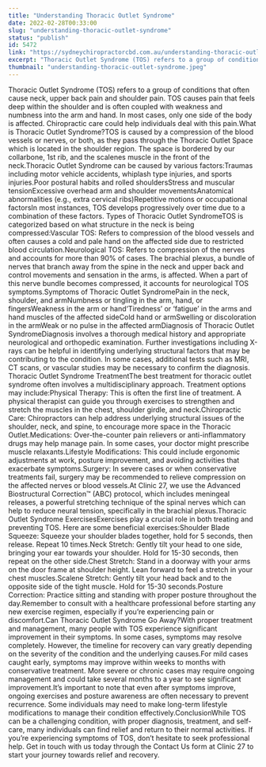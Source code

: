 ```yaml
---
title: "Understanding Thoracic Outlet Syndrome"
date: 2022-02-28T00:33:00
slug: "understanding-thoracic-outlet-syndrome"
status: "publish"
id: 5472
link: "https://sydneychiropractorcbd.com.au/understanding-thoracic-outlet-syndrome/"
excerpt: "Thoracic Outlet Syndrome (TOS) refers to a group of conditions that often cause neck, upper back pain and shoulder pain. TOS causes pain that feels deep within the shoulder and is often coupled with weakness and numbness into the arm and hand. In most cases, only one side of the body is affected. Chiropractic care [&hellip;]"
thumbnail: "understanding-thoracic-outlet-syndrome.jpeg"
---
```


Thoracic Outlet Syndrome (TOS) refers to a group of conditions that often cause neck, upper back pain and shoulder pain. TOS causes pain that feels deep within the shoulder and is often coupled with weakness and numbness into the arm and hand. In most cases, only one side of the body is affected. Chiropractic care could help individuals deal with this pain.What is Thoracic Outlet Syndrome?TOS is caused by a compression of the blood vessels or nerves, or both, as they pass through the Thoracic Outlet Space which is located in the shoulder region. The space is bordered by our collarbone, 1st rib, and the scalenes muscle in the front of the neck.Thoracic Outlet Syndrome can be caused by various factors:Traumas including motor vehicle accidents, whiplash type injuries, and sports injuries.Poor postural habits and rolled shouldersStress and muscular tensionExcessive overhead arm and shoulder movementsAnatomical abnormalities (e.g., extra cervical ribs)Repetitive motions or occupational factorsIn most instances, TOS develops progressively over time due to a combination of these factors. Types of Thoracic Outlet SyndromeTOS is categorized based on what structure in the neck is being compressed:Vascular TOS: Refers to compression of the blood vessels and often causes a cold and pale hand on the affected side due to restricted blood circulation.Neurological TOS: Refers to compression of the nerves and accounts for more than 90% of cases. The brachial plexus, a bundle of nerves that branch away from the spine in the neck and upper back and control movements and sensation in the arms, is affected. When a part of this nerve bundle becomes compressed, it accounts for neurological TOS symptoms.Symptoms of Thoracic Outlet SyndromePain in the neck, shoulder, and armNumbness or tingling in the arm, hand, or fingersWeakness in the arm or hand&#8216;Tiredness&#8217; or &#8216;fatigue&#8217; in the arms and hand muscles of the affected sideCold hand or armSwelling or discoloration in the armWeak or no pulse in the affected armDiagnosis of Thoracic Outlet SyndromeDiagnosis involves a thorough medical history and appropriate neurological and orthopedic examination. Further investigations including X-rays can be helpful in identifying underlying structural factors that may be contributing to the condition. In some cases, additional tests such as MRI, CT scans, or vascular studies may be necessary to confirm the diagnosis. Thoracic Outlet Syndrome TreatmentThe best treatment for thoracic outlet syndrome often involves a multidisciplinary approach. Treatment options may include:Physical Therapy: This is often the first line of treatment. A physical therapist can guide you through exercises to strengthen and stretch the muscles in the chest, shoulder girdle, and neck.Chiropractic Care: Chiropractors can help address underlying structural issues of the shoulder, neck, and spine, to encourage more space in the Thoracic Outlet.Medications: Over-the-counter pain relievers or anti-inflammatory drugs may help manage pain. In some cases, your doctor might prescribe muscle relaxants.Lifestyle Modifications: This could include ergonomic adjustments at work, posture improvement, and avoiding activities that exacerbate symptoms.Surgery: In severe cases or when conservative treatments fail, surgery may be recommended to relieve compression on the affected nerves or blood vessels.At Clinic 27, we use the Advanced Biostructural Correction™ (ABC) protocol, which includes meningeal releases, a powerful stretching technique of the spinal nerves which can help to reduce neural tension, specifically in the brachial plexus.Thoracic Outlet Syndrome ExercisesExercises play a crucial role in both treating and preventing TOS. Here are some beneficial exercises:Shoulder Blade Squeeze: Squeeze your shoulder blades together, hold for 5 seconds, then release. Repeat 10 times.Neck Stretch: Gently tilt your head to one side, bringing your ear towards your shoulder. Hold for 15-30 seconds, then repeat on the other side.Chest Stretch: Stand in a doorway with your arms on the door frame at shoulder height. Lean forward to feel a stretch in your chest muscles.Scalene Stretch: Gently tilt your head back and to the opposite side of the tight muscle. Hold for 15-30 seconds.Posture Correction: Practice sitting and standing with proper posture throughout the day.Remember to consult with a healthcare professional before starting any new exercise regimen, especially if you&#8217;re experiencing pain or discomfort.Can Thoracic Outlet Syndrome Go Away?With proper treatment and management, many people with TOS experience significant improvement in their symptoms. In some cases, symptoms may resolve completely. However, the timeline for recovery can vary greatly depending on the severity of the condition and the underlying causes.For mild cases caught early, symptoms may improve within weeks to months with conservative treatment. More severe or chronic cases may require ongoing management and could take several months to a year to see significant improvement.It&#8217;s important to note that even after symptoms improve, ongoing exercises and posture awareness are often necessary to prevent recurrence. Some individuals may need to make long-term lifestyle modifications to manage their condition effectively.ConclusionWhile TOS can be a challenging condition, with proper diagnosis, treatment, and self-care, many individuals can find relief and return to their normal activities. If you&#8217;re experiencing symptoms of TOS, don&#8217;t hesitate to seek professional help. Get in touch with us today through the Contact Us form at Clinic 27 to start your journey towards relief and recovery.
